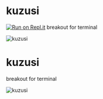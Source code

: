 # kuzusi
[![Run on Repl.it](https://repl.it/badge/github/kurehajime/kuzusi)](https://repl.it/github/kurehajime/kuzusi)
breakout for terminal

![kuzusi](https://cloud.githubusercontent.com/assets/4569916/21080202/d95cf80a-bfec-11e6-9c22-8b7b18d3662c.gif)

# kuzusi
breakout for terminal

![kuzusi](https://cloud.githubusercontent.com/assets/4569916/21080202/d95cf80a-bfec-11e6-9c22-8b7b18d3662c.gif)
